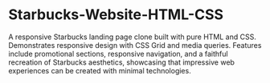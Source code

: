 # Starbucks-Website-HTML-CSS
A responsive Starbucks landing page clone built with pure HTML and CSS. Demonstrates responsive design with CSS Grid and media queries. Features include promotional sections, responsive navigation, and a faithful recreation of Starbucks aesthetics, showcasing that impressive web experiences can be created with minimal technologies.
